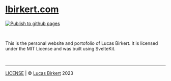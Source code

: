 # <a href="https://lbirkert.com">lbirkert.com</a>

[![Publish to github pages](https://github.com/lbirkert/lbirkert.github.io/actions/workflows/publish.yml/badge.svg)](https://github.com/lbirkert/lbirkert.github.io/actions/workflows/publish.yml)

<br>

This is the personal website and portofolio of Lucas Birkert. It is
licensed under the MIT License and was built using SvelteKit.

<br>

<hr>

[LICENSE](LICENSE) | &copy; [Lucas Birkert](https://lbirkert.com) 2023
